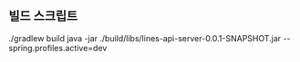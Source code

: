 ## 빌드 스크립트

./gradlew build java -jar ./build/libs/lines-api-server-0.0.1-SNAPSHOT.jar --spring.profiles.active=dev